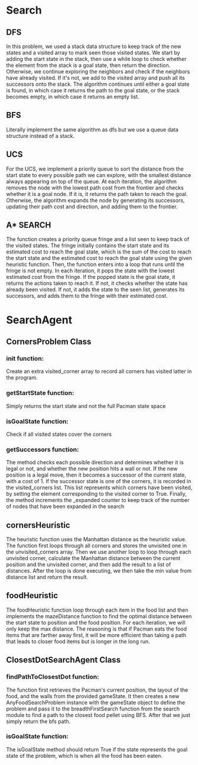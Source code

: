 # Search
## DFS
In this problem, we used a stack data structure to keep track of the new states and a visited array to mark seen those visited states. We start by adding the start state in the stack, then use a while loop to check whether the element from the stack is a goal state, then return the direction. Otherwise, we continue exploring the neighbors and check if the neighbors have already visited. If it's not, we add to the visited array and push all its successors onto the stack. The algorithm continues until either a goal state is found, in which case it returns the path to the goal state, or the stack becomes empty, in which case it returns an empty list.

## BFS
Literally implement the same algorithm as dfs but we use a queue data structure instead of a stack.

## UCS
For the UCS, we implement a priority queue to sort the distance from the start state to every possible path we can explore, with the smallest distance always appearing on top of the queue. At each iteration, the algorithm removes the node with the lowest path cost from the frontier and checks whether it is a goal node. If it is, it returns the path taken to reach the goal. Otherwise, the algorithm expands the node by generating its successors, updating their path cost and direction, and adding them to the frontier.

## A* SEARCH
The function creates a priority queue fringe and a list seen to keep track of the visited states. The fringe initially contains the start state and its estimated cost to reach the goal state, which is the sum of the cost to reach the start state and the estimated cost to reach the goal state using the given heuristic function. Then, the function enters into a loop that runs until the fringe is not empty. In each iteration, it pops the state with the lowest estimated cost from the fringe. If the popped state is the goal state, it returns the actions taken to reach it. If not, it checks whether the state has already been visited. If not, it adds the state to the seen list, generates its successors, and adds them to the fringe with their estimated cost.


# SearchAgent
## CornersProblem Class
### init function:
Create an extra visited_corner array to record all corners has visited latter in the program.

### getStartState function:
Simply returns the start state and not the full Pacman state space

### isGoalState function:
Check if all visited states cover the corners

### getSuccessors function:
The method checks each possible direction and determines whether it is legal or not, and whether the new position hits a wall or not. If the new position is a legal move, then it becomes a successor of the current state, with a cost of 1. If the successor state is one of the corners, it is recorded in the visited_corners list. This list represents which corners have been visited, by setting the element corresponding to the visited corner to True. Finally, the method increments the _expanded counter to keep track of the number of nodes that have been expanded in the search

## cornersHeuristic
The heuristic function uses the Manhattan distance as the heuristic value. The function first loops through all corners and stores the unvisited one in the unvisited_corners array. Then we use another loop to loop through each unvisited corner, calculate the Manhattan distance between the current position and the unvisited corner, and then add the result to a list of distances. After the loop is done executing, we then take the min value from distance list and return the result.

## foodHeuristic
The foodHeuristic function loop through each item in the food list and then implements the mazeDistance function to find the optimal distance between the start state to position and the food position. For each iteration, we will only keep the max distance. The reasoning is that if Pacman eats the food items that are farther away first, it will be more efficient than taking a path that leads to closer food items but is longer in the long run.

## ClosestDotSearchAgent Class
### findPathToClosestDot function:
The function first retrieves the Pacman's current position, the layout of the food, and the walls from the provided gameState. It then creates a new AnyFoodSearchProblem instance with the gameState object to define the problem and pass it to the breadthFirstSearch function from the search module to find a path to the closest food pellet using BFS. After that we just simply return the bfs path.

### isGoalState function:
The isGoalState method should return True if the state represents the goal state of the problem, which is when all the food has been eaten.

